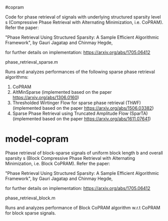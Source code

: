 #copram

Code for phase retrieval of signals with underlying structured sparsity level s (Compressive Phase Retrieval with Alternating Minimization, i.e. CoPRAM). Refer the paper:

"Phase Retrieval Using Structured Sparsity: A Sample Efficient Algorithmic Framework", by Gauri Jagatap and Chinmay Hegde,

for further details on implementation: https://arxiv.org/abs/1705.06412

phase_retrieval_sparse.m 

Runs and analyzes performances of the following sparse phase retrieval algorithms:
1. CoPRAM
2. AltMinSparse 
(implemented based on the paper https://arxiv.org/abs/1306.0160)
3. Thresholded Wirtinger Flow for sparse phase retrieval (ThWF)
(implemented based on the paper https://arxiv.org/abs/1506.03382)
4. Sparse Phase Retrieval using Truncated Amplitude Flow (SparTA)
(implemented based on the paper https://arxiv.org/abs/1611.07641)

# model-copram

Phase retrieval of block-sparse signals of uniform block length b and overall sparsity s (Block Compressive Phase Retrieval with Alternating Minimization, i.e. Block CoPRAM). Refer the paper:

"Phase Retrieval Using Structured Sparsity: A Sample Efficient Algorithmic Framework", by Gauri Jagatap and Chinmay Hegde,

for further details on implementation: https://arxiv.org/abs/1705.06412

phase_retrieval_block.m

Runs and analyzes performance of Block CoPRAM algorithm w.r.t CoPRAM for block sparse signals.

